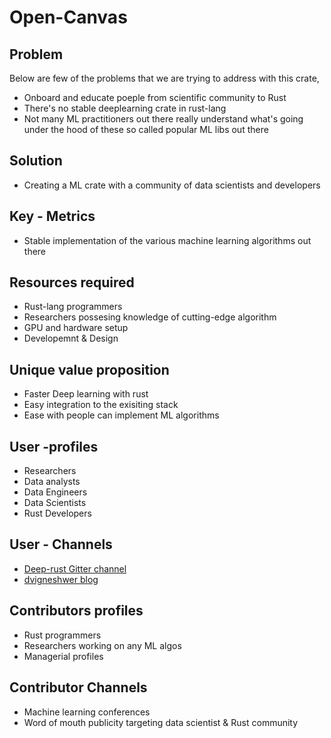 # Open-Canvas

## Problem 

Below are few of the problems that we are trying to address with this crate, 

* Onboard and educate poeple from scientific community to Rust 
* There's no stable deeplearning crate in rust-lang
* Not many ML practitioners out there really understand what's going under the hood of these so called popular ML libs out there

## Solution

* Creating a ML crate with a community of data scientists and developers

## Key - Metrics

* Stable implementation of the various machine learning algorithms out there

## Resources required

* Rust-lang programmers
* Researchers possesing knowledge of cutting-edge algorithm
* GPU and hardware setup
* Developemnt & Design 

## Unique value proposition

* Faster Deep learning with rust
* Easy integration to the exisiting stack 
* Ease with people can implement ML algorithms

## User -profiles 

* Researchers
* Data analysts
* Data Engineers
* Data Scientists
* Rust Developers

## User - Channels 

* [Deep-rust Gitter channel](https://gitter.im/dvigneshwer/deeprust)
* [dvigneshwer blog](https://dvigneshwer.github.io/)

## Contributors profiles 

* Rust programmers
* Researchers working on any ML algos
* Managerial profiles 

## Contributor Channels 

* Machine learning conferences
* Word of mouth publicity targeting data scientist & Rust community
